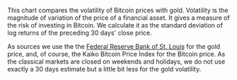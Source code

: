 This chart compares the volatility of Bitcoin prices with gold. Volatility is the magnitude of variation of the price of a financial asset. It gives a measure of the risk of investing in Bitcoin.
We calculate it as the standard deviation of log returns of the preceding 30 days' close price.

As sources we use the the [Federal Reserve Bank of St. Louis](https://research.stlouisfed.org/fred2/) for the gold price, and, of course, the Kaiko Bitcoin Price Index for the Bitcoin price.
As the classical markets are closed on weekends and holidays, we do not use exactly a 30 days estimate but a little bit less for the gold volatility.
